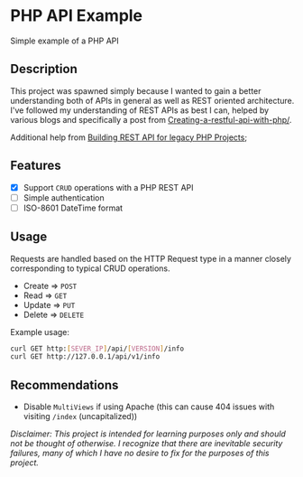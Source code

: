 # PHP API Example
Simple example of a PHP API

## Description
This project was spawned simply because I wanted to gain a better understanding both of APIs in general as well as REST oriented architecture. I've followed my understanding of REST APIs as best I can, helped by various blogs and specifically a post from [Creating-a-restful-api-with-php/](http://coreymaynard.com/blog/creating-a-restful-api-with-php/).

Additional help from [Building REST API for legacy PHP Projects](https://www.toptal.com/php/building-rest-api-for-legacy-php-projects);

## Features
- [x] Support `CRUD` operations with a PHP REST API
- [ ] Simple authentication
- [ ] ISO-8601 DateTime format

## Usage
Requests are handled based on the HTTP Request type in a manner closely corresponding to typical CRUD operations.

- Create => `POST`
- Read => `GET`
- Update => `PUT`
- Delete => `DELETE`

Example usage:

```bash
curl GET http:[SEVER_IP]/api/[VERSION]/info
curl GET http://127.0.0.1/api/v1/info
```

## Recommendations
- Disable `MultiViews` if using Apache (this can cause 404 issues with visiting `/index` (uncapitalized))

_Disclaimer: This project is intended for learning purposes only and should not be thought of otherwise. I recognize that there are inevitable security failures, many of which I have no desire to fix for the purposes of this project._
